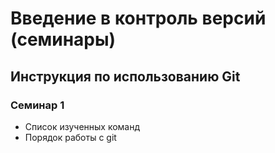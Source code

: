 # Введение в контроль версий (семинары)

## Инструкция по использованию Git

### Семинар 1

+ Список изученных команд
+ Порядок работы с git